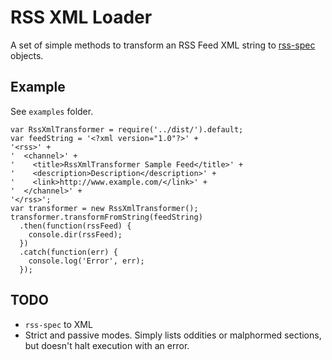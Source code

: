 # RSS XML Loader
A set of simple methods to transform an RSS Feed XML string to [rss-spec](https://www.npmjs.com/package/rss-spec) objects.

## Example

See `examples` folder.

```
var RssXmlTransformer = require('../dist/').default;
var feedString = '<?xml version="1.0"?>' +
'<rss>' +
'  <channel>' +
'    <title>RssXmlTransformer Sample Feed</title>' +
'    <description>Description</description>' +
'    <link>http://www.example.com/</link>' +
'  </channel>' +
'</rss>';
var transformer = new RssXmlTransformer();
transformer.transformFromString(feedString)
  .then(function(rssFeed) {
    console.dir(rssFeed);
  })
  .catch(function(err) {
    console.log('Error', err);
  });
```

## TODO
- `rss-spec` to XML
- Strict and passive modes. Simply lists oddities or malphormed sections, but doesn't halt execution with an error.
